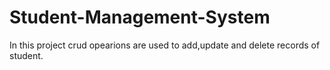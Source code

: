 # Student-Management-System
In this project crud opearions are used to add,update and delete records of student.
